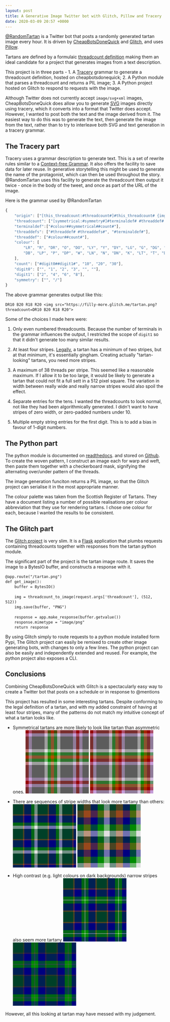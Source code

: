 ```yaml
---
layout: post
title: A Generative Image Twitter bot with Glitch, Pillow and Tracery
date: 2020-03-09 20:57 +0000
---
```


[@RandomTartan](https://twitter.com/RandomTartan) is a Twitter 
bot that posts a randomly generated tartan image every hour. It is 
driven by [CheapBotsDoneQuick](https://cheapbotsdonequick.com/) and 
[Glitch](https://glitch.com/), and uses [Pillow](https://pillow.readthedocs.io/en/stable/).

Tartans are defined by a formulaic [threadcount definition](https://www.tartanregister.gov.uk/threadcount)
making them an ideal candidate for a project that generates images from a text
description.

This project is in three parts - 1. A [Tracery](https://tracery.io) grammar
to generate a threadcount definition, hosted on cheapbotsdonequick; 2. A Python module
that parses a threadcount and returns a PIL image; 3. A 
Python project hosted on Glitch to respond to requests with the image.

Although Twitter does not currently accept `image/svg+xml` images, 
CheapBotsDoneQuick does allow you to generate [SVG](https://www.w3.org/Graphics/SVG/)
images directly using tracery, which it converts into a format that Twitter does
accept.  However, I wanted to post both the text and the image derived from it.
The easiest way to do this was to generate the text, then generate the image 
from the text, rather than to try to interleave both SVG and text generation 
in a tracery grammar.

## The Tracery part

Tracery uses a grammar description to generate text. This is a set of rewrite rules
similar to a [Context-free Grammar](https://en.wikipedia.org/wiki/Context-free_grammar).
It also offers the facility to save data for later reuse.  In generative storytelling
this might be used to generate the name of the protagonist, which can then be
used throughout the story.  @RandomTartan uses this facility to generate the threadcount
then output it twice - once in the body of the tweet, and once as part of the URL
of the image.

Here is the grammar used by @RandomTartan
```javascript
{
	"origin": ["[this_threadcount:#threadcount#]#this_threadcount# {img https://filly-more.glitch.me/tartan.png?threadcount=#this_threadcount#}"],
	"threadcount": ["[symmetrical:#symmetry#]#terminaldef# #threaddef# #threaddef# #threaddefs#"],
	"terminaldef":["#colour##symmetrical##count#"], 
	"threaddefs": ["#threaddef# #threaddefs#", "#terminaldef#"],
	"threaddef": ["#colour##count#"],
	"colour": [
		"LR", "R", "DR", "O", "DO", "LY", "Y", "DY", "LG", "G", "DG", "LB", "B",
		"DB", "LP", "P", "DP", "W", "LN", "N", "DN", "K", "LT", "T", "DT"
	],
	"count": ["#digit0##digit1#", "10", "20", "30"],
	"digit0": ["", "1", "2", "3", "", ""],
	"digit1": ["2", "4", "6", "8"],
	"symmetry": ["", "/"]
}
```

The above grammar generates output like this:

```text
DR10 B20 R18 R20 <img src="https://filly-more.glitch.me/tartan.png?threadcount=DR10 B20 R18 R20">
```

Some of the choices I made here were:

1. Only even numbered threadcounts. Because the number of terminals in the grammar
influences the output, I restricted the scope of `digit1` so that it didn't generate
too many similar results.

2. At least four stripes. [Legally](http://www.legislation.gov.uk/asp/2008/7/section/2),
a tartan has a minimum of two stripes, but at that minimum, it's essentially gingham.
Creating actually "tartan-looking" tartans, you need more stripes.

3. A maximum of 38 threads per stripe. This seemed like a reasonable maximum.  If I
allow it to be too large, it would be likely to generate a tartan that could not fit a 
full sett in a 512 pixel square.  The variation in width between really wide and really 
narrow stripes would also spoil the effect.

4. Separate entries for the tens.  I wanted the threadcounts to look normal, not like they had
been algorithmically generated.  I didn't want to have stripes of zero width, or zero-padded 
numbers under 10.

5. Multiple empty string entries for the first digit.  This is to add a bias in favour of 1-digit numbers.

## The Python part

The python module is documented on [readthedocs](https://tartan.readthedocs.io/en/latest/). and stored
on [Github](https://github.com/paul-butcher/tartan/blob/master/tartan/tartan.py).
To create the woven pattern, I construct an image each for warp and weft, then paste them together with
a checkerboard mask, signifying the alternating over/under pattern of the threads.

The image generation funciton returns a PIL image, so that the Glitch project can serialise it in the
most appropriate manner.

The colour palette was taken from the Scottish Register of Tartans.  They have a document listing a 
number of possible realisations per colour abbreviation that they use for rendering tartans.
I chose one colour for each, because I wanted the results to be consistent.

## The Glitch part

The [Glitch project](https://glitch.com/~filly-more) is very slim.  It is a [Flask](https://flask.palletsprojects.com/)
application that plumbs requests containing threadcounts together with responses from the tartan python
module.

The significant part of the project is the tartan image route. It saves the image to a BytesIO buffer,
and constructs a response with it.

```
@app.route("/tartan.png")
def get_image():
    buffer = BytesIO()

    img = threadcount_to_image(request.args['threadcount'], (512, 512))
    img.save(buffer, "PNG")

    response = app.make_response(buffer.getvalue())
    response.mimetype = "image/png"
    return response
```

By using Glitch simply to route requests to a python module installed form Pypi, The Glitch project
can easily be remixed to create other image generating bots, with changes to only a few lines. 
The python project can also be easily and independently extended and reused.
For example, the python project also exposes a CLI.

## Conclusions

Combining CheapBotsDoneQuick with Glitch is a spectacularly easy way to create a Twitter bot that posts
on a schedule or in response to @mentions

This project has resulted in some interesting tartans. Despite conforming to the legal definition of 
a tartan, and with my added constraint of having at least four stripes, many of the patterns do not 
match my intuitive concept of what a tartan looks like.

* Symmetrical tartans are more likely to look like tartan than asymmetric ones. 
![A symmetrical tartan DR/10 LP10 DN20 DN20 LN10 G10 DO/10](/assets/img/symmetrical_tartan.png)
![An asymmetric tartan DR10 LP10 DN20 DN20 LN10 G10 DO10](/assets/img/asymmetric_tartan.png)

* There are sequences of stripe widths that look more tartany than others:
![A tartan with a thin stripe DG32 T4 DB22 G10 LN10](/assets/img/different_width_tartan.png)
![A tartan with similar stripes DG20 T22 DB22 G20 LN18](/assets/img/similar_width_tartan.png)

* High contrast (e.g. light colours on dark backgrounds) narrow stripes also seem more tartany
![A tartan with pale thin stripes DG/32 T4 DB22 G10 LN/2](/assets/img/contrast_tartan.png)
![A tartan with all dark stripes DG/32 D4 DB22 G10 DN/2 ](/assets/img/low_contrast_tartan.png)

However, all this looking at tartan may have messed with my judgement.
